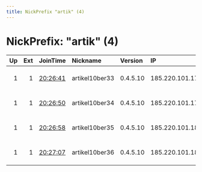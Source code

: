 ```yaml
---
title: NickPrefix "artik" (4)
---
```


# NickPrefix: "artik" (4)

|   Up |   Ext | JoinTime                                                                                            | Nickname       | Version   | IP             | AS                     | CC   |   ORp |   Dirp | OS    | Contact                             |   eFamMembers |
|-----:|------:|:----------------------------------------------------------------------------------------------------|:---------------|:----------|:---------------|:-----------------------|:-----|------:|-------:|:------|:------------------------------------|--------------:|
|    1 |     1 | [20:26:41](https://metrics.torproject.org/rs.html#details/E532D4BB9D10C717289561E03FACB2BF2F1096FE) | artikel10ber33 | 0.4.5.10  | 185.220.101.17 | CIA TRIAD SECURITY LLC | us   |  8443 |      0 | Linux | Artikel10 url:artikel10.org email:i |            49 |
|    1 |     1 | [20:26:50](https://metrics.torproject.org/rs.html#details/6E3DD22CF40499F67CCADC5C024397748C0E63B4) | artikel10ber34 | 0.4.5.10  | 185.220.101.17 | CIA TRIAD SECURITY LLC | us   |  9443 |      0 | Linux | Artikel10 url:artikel10.org email:i |            49 |
|    1 |     1 | [20:26:58](https://metrics.torproject.org/rs.html#details/9FE8CB4B152D5FD340AA2B307356560A3DAFE0DD) | artikel10ber35 | 0.4.5.10  | 185.220.101.18 | CIA TRIAD SECURITY LLC | us   |  8443 |      0 | Linux | Artikel10 url:artikel10.org email:i |            49 |
|    1 |     1 | [20:27:07](https://metrics.torproject.org/rs.html#details/D04317BF5C7694CE5914E17CBECFAAC88348579D) | artikel10ber36 | 0.4.5.10  | 185.220.101.18 | CIA TRIAD SECURITY LLC | us   |  9443 |      0 | Linux | Artikel10 url:artikel10.org email:i |            49 |
